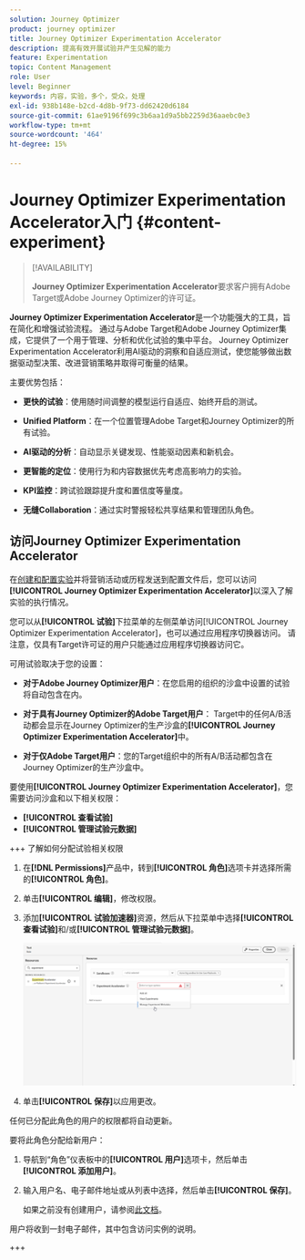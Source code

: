 ```yaml
---
solution: Journey Optimizer
product: journey optimizer
title: Journey Optimizer Experimentation Accelerator
description: 提高有效开展试验并产生见解的能力
feature: Experimentation
topic: Content Management
role: User
level: Beginner
keywords: 内容，实验，多个，受众，处理
exl-id: 938b148e-b2cd-4d8b-9f73-dd62420d6184
source-git-commit: 61ae9196f699c3b6aa1d9a5bb2259d36aaebc0e3
workflow-type: tm+mt
source-wordcount: '464'
ht-degree: 15%

---
```


# Journey Optimizer Experimentation Accelerator入门 {#content-experiment}

>[!AVAILABILITY]
>
>**Journey Optimizer Experimentation Accelerator**&#x200B;要求客户拥有Adobe Target或Adobe Journey Optimizer的许可证。

**Journey Optimizer Experimentation Accelerator**&#x200B;是一个功能强大的工具，旨在简化和增强试验流程。 通过与Adobe Target和Adobe Journey Optimizer集成，它提供了一个用于管理、分析和优化试验的集中平台。 Journey Optimizer Experimentation Accelerator利用AI驱动的洞察和自适应测试，使您能够做出数据驱动型决策、改进营销策略并取得可衡量的结果。

主要优势包括：

* **更快的试验**：使用随时间调整的模型运行自适应、始终开启的测试。

* **Unified Platform**：在一个位置管理Adobe Target和Journey Optimizer的所有试验。

* **AI驱动的分析**：自动显示关键发现、性能驱动因素和新机会。

* **更智能的定位**：使用行为和内容数据优先考虑高影响力的实验。

* **KPI监控**：跨试验跟踪提升度和置信度等量度。

* **无缝Collaboration**：通过实时警报轻松共享结果和管理团队角色。

## 访问Journey Optimizer Experimentation Accelerator

在[创建和配置实验](content-experiment.md)并将营销活动或历程发送到配置文件后，您可以访问&#x200B;**[!UICONTROL Journey Optimizer Experimentation Accelerator]**&#x200B;以深入了解实验的执行情况。

您可以从&#x200B;**[!UICONTROL 试验]**&#x200B;下拉菜单的左侧菜单访问[!UICONTROL Journey Optimizer Experimentation Accelerator]，也可以通过应用程序切换器访问。 请注意，仅具有Target许可证的用户只能通过应用程序切换器访问它。

可用试验取决于您的设置：

* **对于Adobe Journey Optimizer用户**：在您启用的组织的沙盒中设置的试验将自动包含在内。

* **对于具有Journey Optimizer的Adobe Target用户**： Target中的任何A/B活动都会显示在Journey Optimizer的生产沙盒的&#x200B;**[!UICONTROL Journey Optimizer Experimentation Accelerator]**&#x200B;中。

* **对于仅Adobe Target用户**：您的Target组织中的所有A/B活动都包含在Journey Optimizer的生产沙盒中。

要使用&#x200B;**[!UICONTROL Journey Optimizer Experimentation Accelerator]**，您需要访问沙盒和以下相关权限：

* **[!UICONTROL 查看试验]**
* **[!UICONTROL 管理试验元数据]**

+++ 了解如何分配试验相关权限

1. 在&#x200B;**[!DNL Permissions]**&#x200B;产品中，转到&#x200B;**[!UICONTROL 角色]**&#x200B;选项卡并选择所需的&#x200B;**[!UICONTROL 角色]**。

1. 单击&#x200B;**[!UICONTROL 编辑]**，修改权限。

1. 添加&#x200B;**[!UICONTROL 试验加速器]**&#x200B;资源，然后从下拉菜单中选择&#x200B;**[!UICONTROL 查看试验]**&#x200B;和/或&#x200B;**[!UICONTROL 管理试验元数据]**。

   ![](assets/permissions-experiment.png)

1. 单击&#x200B;**[!UICONTROL 保存]**&#x200B;以应用更改。

任何已分配此角色的用户的权限都将自动更新。

要将此角色分配给新用户：

1. 导航到“角色”仪表板中的&#x200B;**[!UICONTROL 用户]**&#x200B;选项卡，然后单击&#x200B;**[!UICONTROL 添加用户]**。

1. 输入用户名、电子邮件地址或从列表中选择，然后单击&#x200B;**[!UICONTROL 保存]**。

   如果之前没有创建用户，请参阅[此文档](https://experienceleague.adobe.com/zh-hans/docs/experience-platform/access-control/abac/permissions-ui/users)。

用户将收到一封电子邮件，其中包含访问实例的说明。

+++

<!--table style="table-layout:fixed"><tr style="border: 0;">
<td><img alt="Overview" href="experiment-accelerator-overview.md" src="assets/do-not-localize/experiments-2.jpeg">
<div align="center"><p><strong><a href="experiment-accelerator-overview.md">Overview</a></strong></p></div></td>
<td><img alt="Experiments" href="experiment-accelerator-monitor.md" src="assets/do-not-localize/experiment-overview.jpeg">
<div align="center"><p><strong><a href="experiment-accelerator-monitor.md">Experiments</a></strong></p></div></td>
<td><img alt="Metrics" href="experiment-accelerator-metrics.md" src="assets/do-not-localize/experiment-metrics.png">
<div align="center"><p><strong><a href="experiment-accelerator-metrics.md">Metrics</a></strong></p></div></td>
</tr></table-->
